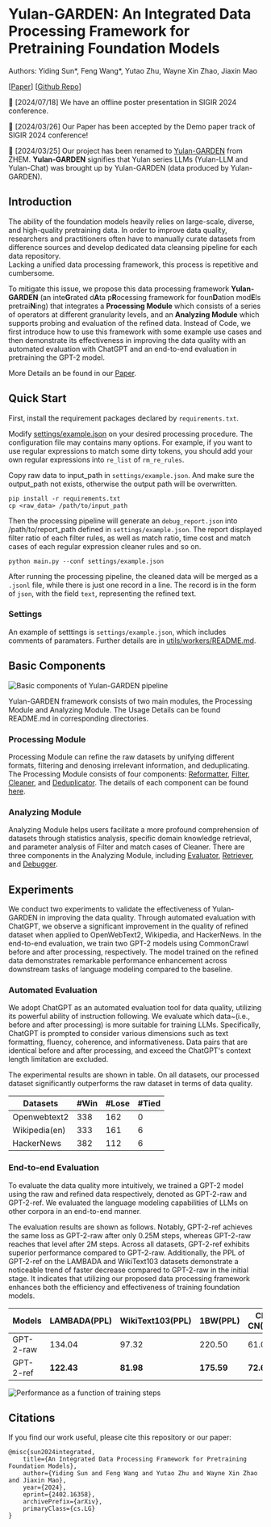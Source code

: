# Yulan-GARDEN: An Integrated Data Processing Framework for Pretraining Foundation Models

Authors: Yiding Sun*, Feng Wang*, Yutao Zhu, Wayne Xin Zhao, Jiaxin Mao

\[[Paper](https://dl.acm.org/doi/10.1145/3626772.3657671)\] \[[Github Repo](https://github.com/Emanual20/Yulan-GARDEN)\]

🚀 \[2024/07/18\] We have an offline poster presentation in SIGIR 2024 conference.

🚀 \[2024/03/26\] Our Paper has been accepted by the Demo paper track of SIGIR 2024 conference!

📖 \[2024/03/25\] Our project has been renamed to [Yulan-GARDEN](https://github.com/Emanual20/Yulan-GARDEN) from ZHEM. **Yulan-GARDEN** signifies that Yulan series LLMs (Yulan-LLM and Yulan-Chat) was brought up by Yulan-GARDEN (data produced by Yulan-GARDEN).

## Introduction 

The ability of the foundation models heavily relies on large-scale, diverse, and high-quality pretraining data. 
In order to improve data quality, researchers and practitioners often have to manually curate datasets from difference sources and develop dedicated data cleansing pipeline for each data repository.    
Lacking a unified data processing framework, this process is repetitive and cumbersome.

To mitigate this issue, we propose this data processing framework **Yulan-GARDEN** (an inte**G**rated d**A**ta p**R**ocessing framework for foun**D**ation mod**E**ls pretrai**N**ing) that integrates a **Processing Module** which consists of a series of operators at different granularity levels, and an **Analyzing Module** which supports probing and evaluation of the refined data. 
Instead of Code, we first introduce how to use this framework with some example use cases and then demonstrate its effectiveness in improving the data quality with an automated evaluation with ChatGPT and an end-to-end evaluation in pretraining the GPT-2 model.

More Details an be found in our [Paper](https://arxiv.org/abs/2402.16358).


## Quick Start

First, install the requirement packages declared by `requirements.txt`. 

Modify [settings/example.json](./settings/example.json) on your desired processing procedure. The configuration file may contains many options. For example, if you want to use regular expressions to match some dirty tokens, you should add your own regular expressions into `re_list` of `rm_re_rules`.

Copy raw data to input_path in `settings/example.json`. And make sure the output_path not exists, otherwise the output path will be overwritten.

```{commandline}
pip install -r requirements.txt
cp <raw_data> /path/to/input_path
```

Then the processing pipeline will generate an `debug_report.json` into /path/to/report_path defined in `settings/example.json`. The report displayed filter ratio of each filter rules, as well as match ratio, time cost and match cases of each regular expression cleaner rules and so on.

```{commandline}
python main.py --conf settings/example.json
```

After running the processing pipeline, the cleaned data will be merged as a `.jsonl` file, while there is just one record in a line. The record is in the form of `json`, with the field `text`, representing the refined text.

### Settings

An example of setttings is `settings/example.json`, which includes comments of paramaters. Further details are in [utils/workers/README.md](settings/example.json).

## Basic Components

![Basic components of Yulan-GARDEN pipeline](assets/ZHEM_figure_2.png)

Yulan-GARDEN framework consists of two main modules, the Processing Module and Analyzing Module. The Usage Details can be found README.md in corresponding directories.

### Processing Module 

Processing Module can refine the raw datasets by unifying different formats, filtering and denosing irrelevant information, and deduplicating. The Processing Module consists of four components: [Reformatter](./utils/workers/reformatter.py), [Filter](./utils/workers/filter.py), [Cleaner](./utils/workers/cleaner.py), and [Deduplicator](./utils/workers/deduplicator.py). The details of each component can be found [here](./utils/workers/README.md).

### Analyzing Module

Analyzing Module helps users facilitate a more profound comprehension of datasets through statistics analysis, specific domain knowledge retrieval, and parameter analysis of Filter and match cases of Cleaner. There are three components in the Analyzing Module, including [Evaluator](./utils/evaluator/README.md), [Retriever](./utils/retriever/README.md), and [Debugger](./utils/workers/README.md).

## Experiments

We conduct two experiments to validate the effectiveness of Yulan-GARDEN in improving the data quality. Through automated evaluation with ChatGPT, we observe a significant improvement in the quality of refined dataset when applied to OpenWebText2, Wikipedia, and HackerNews. In the end-to-end evaluation, we train two GPT-2 models using CommonCrawl before and after processing, respectively. The model trained on the refined data demonstrates remarkable performance enhancement across downstream tasks of language modeling compared to the baseline.

### Automated Evaluation

We adopt ChatGPT as an automated evaluation tool for data quality, utilizing its powerful ability of instruction following.  We evaluate which data~(i.e., before and after processing) is more suitable for training LLMs. Specifically, ChatGPT is prompted to consider various dimensions such as text formatting, fluency, coherence, and informativeness. Data pairs that are identical before and after processing, and exceed the ChatGPT's context length limitation are excluded.

The experimental results are shown in table.
On all datasets, our processed dataset significantly outperforms the raw dataset in terms of data quality.

| Datasets | \#Win | \#Lose | \#Tied |
|---------|-----|-----|-----|
|Openwebtext2|338|162|0|
|Wikipedia(en)|333|161|6|
|HackerNews|382|112|6|

### End-to-end Evaluation

To evaluate the data quality more intuitively, we trained a GPT-2 model using the raw and refined data respectively, denoted as GPT-2-raw and GPT-2-ref. We evaluated the language modeling capabilities of LLMs on other corpora in an end-to-end manner.

The evaluation results are shown as follows.
Notably, GPT-2-ref achieves the same loss as GPT-2-raw after only 0.25M steps, whereas GPT-2-raw reaches that level after 2M steps. 
Across all datasets, GPT-2-ref exhibits superior performance compared to GPT-2-raw. 
Additionally, the PPL of GPT-2-ref on the LAMBADA and WikiText103 datasets demonstrate a noticeable trend of faster decrease compared to GPT-2-raw in the initial stage.
It indicates that utilizing our proposed data processing framework enhances both the efficiency and effectiveness of training foundation models.

| Models | LAMBADA(PPL) | WikiText103(PPL) | 1BW(PPL) | CBT-CN(ACC) | CBT-NE(ACC) |
|---------|-----|-----|-----|-----|-----|
|GPT-2-raw|134.04|97.32|220.50|61.05|44.48|
|GPT-2-ref|**122.43**|**81.98**|**175.59**|**72.60**|**50.98**|

![Performance as a function of training steps](assets/training_step_loss_ppl.png)

## Citations

If you find our work useful, please cite this repository or our paper: 

```
@misc{sun2024integrated,
    title={An Integrated Data Processing Framework for Pretraining Foundation Models},
    author={Yiding Sun and Feng Wang and Yutao Zhu and Wayne Xin Zhao and Jiaxin Mao},
    year={2024},
    eprint={2402.16358},
    archivePrefix={arXiv},
    primaryClass={cs.LG}
}
```